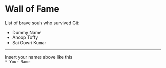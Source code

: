# Wall of Fame

List of brave souls who survived Git:
* Dummy Name
* Anoop Toffy
* Sai Gowri Kumar

---
Insert your names above like this\
`* Your Name`
